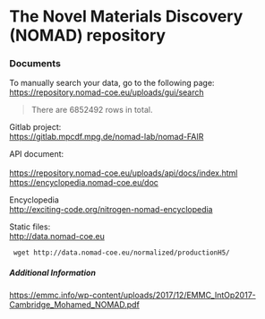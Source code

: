 # The Novel Materials Discovery (NOMAD) repository

### Documents

To manually search your data, go to the following page: <br />
https://repository.nomad-coe.eu/uploads/gui/search
> There are 6852492 rows in total.

Gitlab project: <br />
https://gitlab.mpcdf.mpg.de/nomad-lab/nomad-FAIR <br />

API document:  <br />  
https://repository.nomad-coe.eu/uploads/api/docs/index.html <br /> 
https://encyclopedia.nomad-coe.eu/doc <br />
 
Encyclopedia  <br />
http://exciting-code.org/nitrogen-nomad-encyclopedia  <br />


Static files: <br />
http://data.nomad-coe.eu

``` wget http://data.nomad-coe.eu/normalized/productionH5/```

##### Additional Information

https://emmc.info/wp-content/uploads/2017/12/EMMC_IntOp2017-Cambridge_Mohamed_NOMAD.pdf


